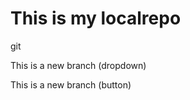 # This is my localrepo
git <p>This is a new branch (dropdown)<p>
<p>This is a new branch (button)<p>

